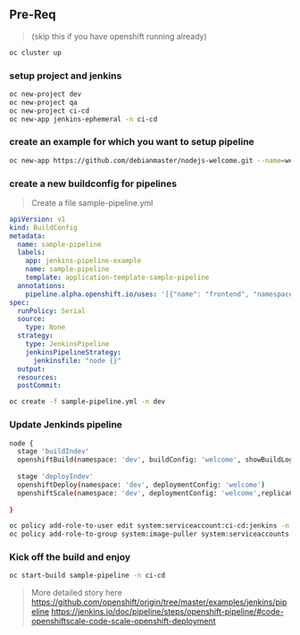 
## Pre-Req 
> (skip this if you have openshift running already) 
```sh
oc cluster up
```

### setup project and jenkins
```sh
oc new-project dev
oc new-project qa
oc new-project ci-cd
oc new-app jenkins-ephemeral -n ci-cd
```
### create an example for which you want to setup pipeline
```sh
oc new-app https://github.com/debianmaster/nodejs-welcome.git --name=welcome -n dev
```

###  create a new buildconfig for pipelines 
> Create a file sample-pipeline.yml
```yml
apiVersion: v1
kind: BuildConfig
metadata:
  name: sample-pipeline
  labels:
    app: jenkins-pipeline-example
    name: sample-pipeline
    template: application-template-sample-pipeline
  annotations:
    pipeline.alpha.openshift.io/uses: '[{"name": "frontend", "namespace": "", "kind": "DeploymentConfig"}]'
spec:
  runPolicy: Serial
  source:
    type: None
  strategy:
    type: JenkinsPipeline
    jenkinsPipelineStrategy:
      jenkinsfile: "node {}"
  output:
  resources:
  postCommit:
```


```sh
oc create -f sample-pipeline.yml -n dev
```

### Update Jenkinds pipeline


```sh
node {
  stage 'buildIndev'
  openshiftBuild(namespace: 'dev', buildConfig: 'welcome', showBuildLogs: 'true')
  
  stage 'deployIndev'
  openshiftDeploy(namespace: 'dev', deploymentConfig: 'welcome')
  openshiftScale(namespace: 'dev', deploymentConfig: 'welcome',replicaCount: '2')
 
}
```


```sh
oc policy add-role-to-user edit system:serviceaccount:ci-cd:jenkins -n dev
oc policy add-role-to-group system:image-puller system:serviceaccounts:ci-cd -n dev
```


### Kick off the build and enjoy
```sh
oc start-build sample-pipeline -n ci-cd
```

>  More detailed story here
https://github.com/openshift/origin/tree/master/examples/jenkins/pipeline
https://jenkins.io/doc/pipeline/steps/openshift-pipeline/#code-openshiftscale-code-scale-openshift-deployment


